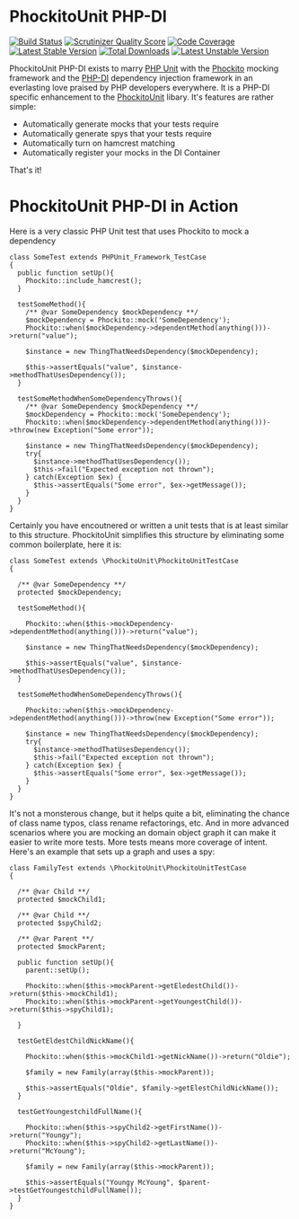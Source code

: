 PhockitoUnit PHP-DI
===================
[![Build Status](https://travis-ci.org/balihoo/phockito-unit-php-di.png?branch=master)](https://travis-ci.org/balihoo/phockito-unit-php-di)
[![Scrutinizer Quality Score](https://scrutinizer-ci.com/g/balihoo/phockito-unit-php-di/badges/quality-score.png?s=51aec695b6ace7d45544743d7a7fc564020c04cc)](https://scrutinizer-ci.com/g/balihoo/phockito-unit-php-di/)
[![Code Coverage](https://scrutinizer-ci.com/g/balihoo/phockito-unit-php-di/badges/coverage.png?s=7f9c0e9601492c12876be8d0b236ed6823bc5236)](https://scrutinizer-ci.com/g/balihoo/phockito-unit-php-di/)
[![Latest Stable Version](https://poser.pugx.org/balihoo/phockito-unit-php-di/v/stable.png)](https://packagist.org/packages/balihoo/phockito-unit)
[![Total Downloads](https://poser.pugx.org/balihoo/phockito-unit-php-di/downloads.png)](https://packagist.org/packages/balihoo/phockito-unit)
[![Latest Unstable Version](https://poser.pugx.org/balihoo/phockito-unit-php-di/v/unstable.png)](https://packagist.org/packages/balihoo/phockito-unit)


PhockitoUnit PHP-DI exists to marry [PHP Unit](https://github.com/sebastianbergmann/phpunit/) with the [Phockito](https://github.com/hafriedlander/phockito) mocking framework and the [PHP-DI](https://github.com/mnapoli/PHP-DI) dependency injection framework in an everlasting love praised by PHP developers everywhere.  It is a PHP-DI specific enhancement to the [PhockitoUnit](https://github.com/balihoo/phockito-unit) libary.  It's features are rather simple:
* Automatically generate mocks that your tests require
* Automatically generate spys that your tests require
* Automatically turn on hamcrest matching
* Automatically register your mocks in the DI Container

That's it!

PhockitoUnit PHP-DI in Action
============
Here is a very classic PHP Unit test that uses Phockito to mock a dependency
```
class SomeTest extends PHPUnit_Framework_TestCase
{
  public function setUp(){
    Phockito::include_hamcrest();
  }
  
  testSomeMethod(){
    /** @var SomeDependency $mockDependency **/
    $mockDependency = Phockito::mock('SomeDependency');
    Phockito::when($mockDependency->dependentMethod(anything()))->return("value");
    
    $instance = new ThingThatNeedsDependency($mockDependency);
    
    $this->assertEquals("value", $instance->methodThatUsesDependency());
  }
  
  testSomeMethodWhenSomeDependencyThrows(){
    /** @var SomeDependency $mockDependency **/
    $mockDependency = Phockito::mock('SomeDependency');
    Phockito::when($mockDependency->dependentMethod(anything()))->throw(new Exception("Some error"));
    
    $instance = new ThingThatNeedsDependency($mockDependency);
    try{
      $instance->methodThatUsesDependency());
      $this->fail("Expected exception not thrown");
    } catch(Exception $ex) {
      $this->assertEquals("Some error", $ex->getMessage());
    }
  }
}
```
Certainly you have encoutnered or written a unit tests that is at least similar to this structure.  PhockitoUnit simplifies this structure by eliminating some common boilerplate, here it is:

```
class SomeTest extends \PhockitoUnit\PhockitoUnitTestCase
{
  
  /** @var SomeDependency **/
  protected $mockDependency;
  
  testSomeMethod(){
    
    Phockito::when($this->mockDependency->dependentMethod(anything()))->return("value");
    
    $instance = new ThingThatNeedsDependency($mockDependency);
    
    $this->assertEquals("value", $instance->methodThatUsesDependency());
  }
  
  testSomeMethodWhenSomeDependencyThrows(){

    Phockito::when($this->mockDependency->dependentMethod(anything()))->throw(new Exception("Some error"));
    
    $instance = new ThingThatNeedsDependency($mockDependency);
    try{
      $instance->methodThatUsesDependency());
      $this->fail("Expected exception not thrown");
    } catch(Exception $ex) {
      $this->assertEquals("Some error", $ex->getMessage());
    }
  }
}
```
It's not a monsterous change, but it helps quite a bit, eliminating the chance of class name typos, class rename refactorings, etc.  And in more advanced scenarios where you are mocking an domain object graph it can make it easier to write more tests.  More tests means more coverage of intent.  Here's an example that sets up a graph and uses a spy:
```
class FamilyTest extends \PhockitoUnit\PhockitoUnitTestCase
{
  
  /** @var Child **/
  protected $mockChild1;
  
  /** @var Child **/
  protected $spyChild2;
  
  /** @var Parent **/
  protected $mockParent;
  
  public function setUp(){
    parent::setUp();
    
    Phockito::when($this->mockParent->getEledestChild())->return($this->mockChild1);
    Phockito::when($this->mockParent->getYoungestChild())->return($this->spyChild1);
    
  }
  
  testGetEldestChildNickName(){
    
    Phockito::when($this->mockChild1->getNickName())->return("Oldie");
    
    $family = new Family(array($this->mockParent));
    
    $this->assertEquals("Oldie", $family->getElestChildNickName());
  }
  
  testGetYoungestchildFullName(){
    
    Phockito::when($this->spyChild2->getFirstName())->return("Youngy");
    Phockito::when($this->spyChild2->getLastName())->return("McYoung");
    
    $family = new Family(array($this->mockParent));
    
    $this->assertEquals("Youngy McYoung", $parent->testGetYoungestchildFullName());
  }
}
```


